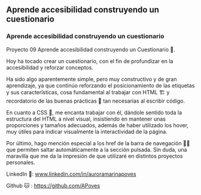 ## Aprende accesibilidad construyendo un cuestionario

### Aprende accesibilidad construyendo un cuestionario



Proyecto 09 Aprende accesibilidad construyendo un Cuestionario 📝.


Hoy ha tocado crear un cuestionario, con el fin de profundizar en la accesibilidad y reforzar conceptos.

Ha sido algo aparentemente simple, pero muy constructivo y de gran aprendizaje, ya que continúo reforzando el posicionamiento de las etiquetas y sus características, cosa fundamental al trabajar con HTML 🏗️ y recordatorio de las buenas prácticas 🔎 tan necesarias al escribir código.

En cuanto a CSS 🎨, me encanta trabajar con él, dándole sentido toda la estructura del HTML a nivel visual, insistiendo en mantener unas proporciones y tamaños adecuados, además de haber utilizado los hover, muy útiles para indicar visualmente la interactividad de la página.

Por último, hago mención especial a los href de la barra de navegación 👩‍💻 que permiten saltar automáticamente a la sección pulsada. Sin duda, una maravilla que me da la impresión de que utilizaré en distintos proyectos personales.



LinkedIn 🪪: www.linkedin.com/in/auroramarinapoves

Github 🐱 : https://github.com/APoves
